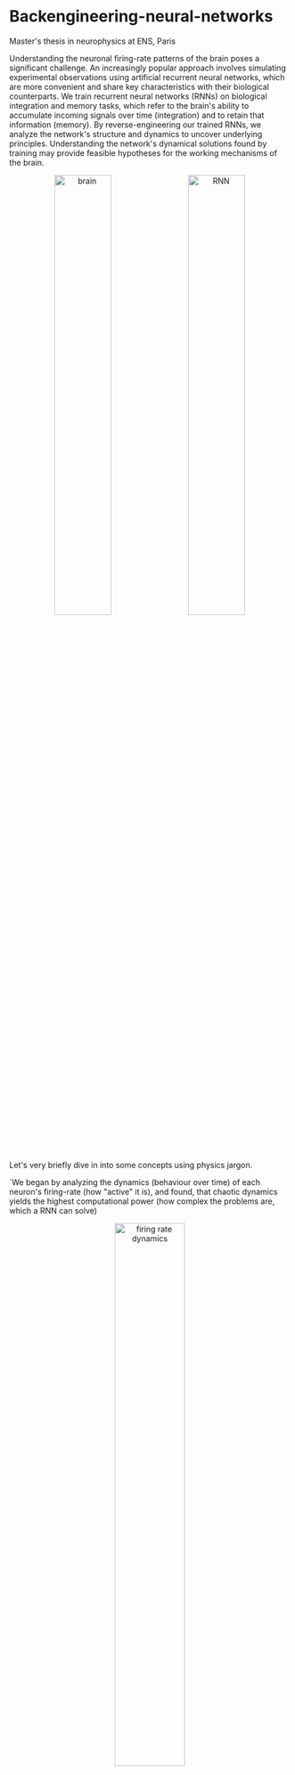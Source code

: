 # Backengineering-neural-networks
Master's thesis in neurophysics at ENS, Paris

Understanding the neuronal firing-rate patterns of the brain poses a significant challenge. An increasingly popular approach involves simulating experimental observations using artificial recurrent neural networks, which are more convenient and share key characteristics with their biological counterparts. We train recurrent neural networks (RNNs) on biological integration and memory tasks, which refer to the brain's ability to accumulate incoming signals over time (integration) and to retain that information (memory). By reverse-engineering our trained RNNs, we analyze the network's structure and dynamics to uncover underlying principles. Understanding the network's dynamical solutions found by training may provide feasible hypotheses for the working mechanisms of the brain.

<p align="center">
  <img src="https://github.com/user-attachments/assets/45b3f5d8-692c-4bbf-af47-5ac4bb128696" alt="brain" width="45%" style="margin-right: 10px;"/>
  <img src="https://github.com/user-attachments/assets/54c92a1e-f4bf-4d6c-9990-5ef206f5dea7" alt="RNN" width="45%"/>
</p>
Let's very briefly dive in into some concepts using physics jargon.

´We began by analyzing the dynamics (behaviour over time) of each neuron's firing-rate (how "active" it is), and found, that chaotic dynamics yields the highest computational power (how complex the problems are, which a RNN can solve)

<p align="center">
  <img src="https://github.com/user-attachments/assets/4970e261-344f-4819-bd55-e0c626b607e9" 
       alt="firing rate dynamics" 
       width="50%" 
       height="50%"/>
</p>

We proceeded by visualising firing-rate trajectories in Principal Component-space (the space, in which the most important parts of the firing rate dynamics can be seen), to obtain valuable insights on how our RNN its given problem.

<p align="center">
  <img src="https://github.com/user-attachments/assets/467b5ae7-b3d3-4a1c-97ce-d3d2beb9503c" 
       alt="trajectories" 
       width="50%" 
       height="50%"/>
</p>

Ultimately, we attempted at consolidating our findings. We proposed an analytical solution for how our RNN is able to solve integration- and memory behaviours observed in neuroscience.
